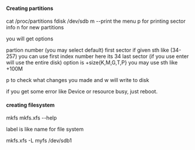 #### Creating partitions

cat /proc/partitions
fdisk /dev/sdb
m --print the menu
p for printing sector info
n for new partitions 


you will get options

partion number   (you may select default)
first sector  if given sth like (34-257) you can use first index number here its 34
last sector              (if you use enter will use the entire disk) option is +size{K,M,G,T,P} you may use sth like +100M

p to check what changes you made and w will write to disk

if you get some error like Device or resource busy, just reboot.

#### creating filesystem
mkfs 
mkfs.xfs --help

label is like name for file system

mkfs.xfs -L myfs /dev/sdb1
